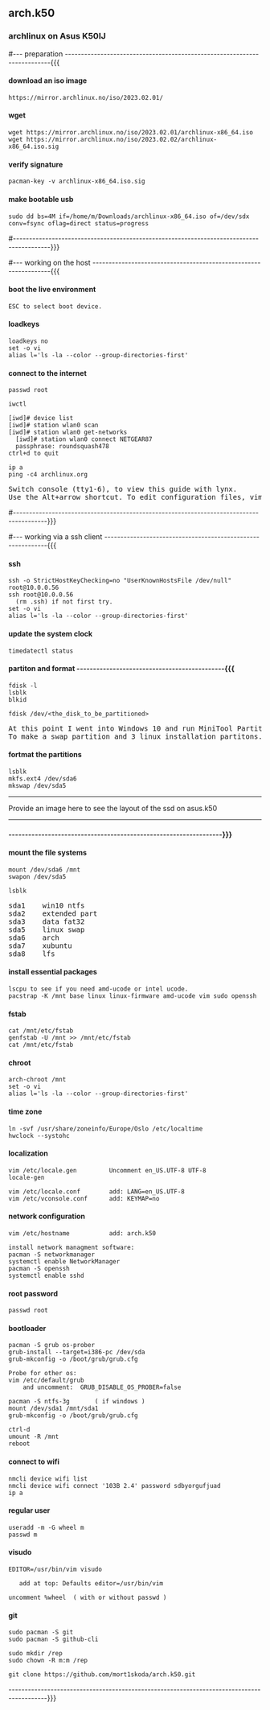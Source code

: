 ## arch.k50

### archlinux on Asus K50IJ



#--- preparation -------------------------------------------------------------------------{{{

#### download an iso image

    https://mirror.archlinux.no/iso/2023.02.01/



#### wget

    wget https://mirror.archlinux.no/iso/2023.02.01/archlinux-x86_64.iso
    wget https://mirror.archlinux.no/iso/2023.02.02/archlinux-x86_64.iso.sig



#### verify signature

    pacman-key -v archlinux-x86_64.iso.sig



#### make bootable usb

    sudo dd bs=4M if=/home/m/Downloads/archlinux-x86_64.iso of=/dev/sdx conv=fsync oflag=direct status=progress

#-----------------------------------------------------------------------------------------}}}



#--- working on the host -----------------------------------------------------------------{{{

#### boot the live environment

    ESC to select boot device.


#### loadkeys

    loadkeys no
    set -o vi
    alias l='ls -la --color --group-directories-first'


#### connect to the internet

    passwd root

    iwctl

    [iwd]# device list
    [iwd]# station wlan0 scan
    [iwd]# station wlan0 get-networks
      [iwd]# station wlan0 connect NETGEAR87
      passphrase: roundsquash478
    ctrl+d to quit

    ip a
    ping -c4 archlinux.org


<pre>
Switch console (tty1-6), to view this guide with lynx.
Use the Alt+arrow shortcut. To edit configuration files, vim are available.
</pre>

#----------------------------------------------------------------------------------------}}}



#--- working via a ssh client ------------------------------------------------------------{{{

#### ssh

    ssh -o StrictHostKeyChecking=no "UserKnownHostsFile /dev/null" root@10.0.0.56
    ssh root@10.0.0.56
      (rm .ssh) if not first try.
    set -o vi
    alias l='ls -la --color --group-directories-first'


#### update the system clock

    timedatectl status


#### partiton and format ---------------------------------------------{{{

    fdisk -l
    lsblk
    blkid

    fdisk /dev/<the_disk_to_be_partitioned>

<pre>
At this point I went into Windows 10 and run MiniTool Partition Wizard
To make a swap partition and 3 linux installation partitons.
</pre>

#### fortmat the partitions

    lsblk
    mkfs.ext4 /dev/sda6
    mkswap /dev/sda5

---

Provide an image here to see the layout of the ssd on asus.k50

---

#### -----------------------------------------------------------------}}}


#### mount the file systems

    mount /dev/sda6 /mnt
    swapon /dev/sda5

    lsblk

<pre>
sda1    win10 ntfs
sda2    extended part
sda3    data fat32
sda5    linux swap
sda6    arch
sda7    xubuntu
sda8    lfs
</pre>


#### install essential packages

    lscpu to see if you need amd-ucode or intel ucode.    
    pacstrap -K /mnt base linux linux-firmware amd-ucode vim sudo openssh


#### fstab

    cat /mnt/etc/fstab
    genfstab -U /mnt >> /mnt/etc/fstab
    cat /mnt/etc/fstab


#### chroot

    arch-chroot /mnt
    set -o vi
    alias l='ls -la --color --group-directories-first'


#### time zone

    ln -svf /usr/share/zoneinfo/Europe/Oslo /etc/localtime
    hwclock --systohc


#### localization

    vim /etc/locale.gen         Uncomment en_US.UTF-8 UTF-8
    locale-gen

    vim /etc/locale.conf        add: LANG=en_US.UTF-8
    vim /etc/vconsole.conf      add: KEYMAP=no 


#### network configuration

    vim /etc/hostname           add: arch.k50

    install network managment software:
    pacman -S networkmanager
    systemctl enable NetworkManager
    pacman -S openssh
    systemctl enable sshd


#### root password

    passwd root


#### bootloader

    pacman -S grub os-prober
    grub-install --target=i386-pc /dev/sda
    grub-mkconfig -o /boot/grub/grub.cfg

    Probe for other os:
    vim /etc/default/grub
        and uncomment:  GRUB_DISABLE_OS_PROBER=false

    pacman -S ntfs-3g       ( if windows )
    mount /dev/sda1 /mnt/sda1
    grub-mkconfig -o /boot/grub/grub.cfg

    ctrl-d
    umount -R /mnt
    reboot


#### connect to wifi

    nmcli device wifi list
    nmcli device wifi connect '103B 2.4' password sdbyorgufjuad
    ip a


#### regular user

    useradd -m -G wheel m
    passwd m


#### visudo

    EDITOR=/usr/bin/vim visudo

       add at top: Defaults editor=/usr/bin/vim

    uncomment %wheel  ( with or without passwd )

#### git

    sudo pacman -S git
    sudo pacman -S github-cli

    sudo mkdir /rep
    sudo chown -R m:m /rep
    
    git clone https://github.com/mort1skoda/arch.k50.git



------------------------------------------------------------------------------------------}}} 



